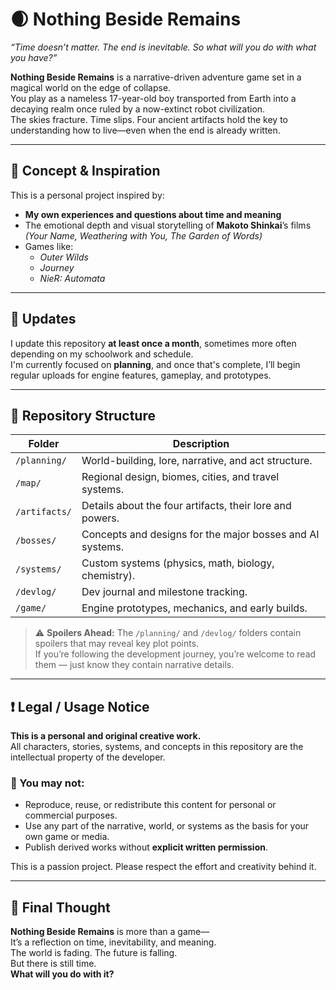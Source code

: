 # 🌒 Nothing Beside Remains

*“Time doesn’t matter. The end is inevitable. So what will you do with what you have?”*

**Nothing Beside Remains** is a narrative-driven adventure game set in a magical world on the edge of collapse.  
You play as a nameless 17-year-old boy transported from Earth into a decaying realm once ruled by a now-extinct robot civilization.  
The skies fracture. Time slips. Four ancient artifacts hold the key to understanding how to live—even when the end is already written.

---

## 🧠 Concept & Inspiration

This is a personal project inspired by:

- **My own experiences and questions about time and meaning**
- The emotional depth and visual storytelling of **Makoto Shinkai**’s films  
  *(Your Name, Weathering with You, The Garden of Words)*
- Games like:
  - *Outer Wilds*
  - *Journey*
  - *NieR: Automata*

---

## 🔗 Updates

I update this repository **at least once a month**, sometimes more often depending on my schoolwork and schedule.  
I'm currently focused on **planning**, and once that's complete, I’ll begin regular uploads for engine features, gameplay, and prototypes.

---

## 📁 Repository Structure

| Folder | Description |
|--------|-------------|
| `/planning/` | World-building, lore, narrative, and act structure. |
| `/map/` | Regional design, biomes, cities, and travel systems. |
| `/artifacts/` | Details about the four artifacts, their lore and powers. |
| `/bosses/` | Concepts and designs for the major bosses and AI systems. |
| `/systems/` | Custom systems (physics, math, biology, chemistry). |
| `/devlog/` | Dev journal and milestone tracking. |
| `/game/` | Engine prototypes, mechanics, and early builds. |

> ⚠️ **Spoilers Ahead:** The `/planning/` and `/devlog/` folders contain spoilers that may reveal key plot points.  
If you’re following the development journey, you’re welcome to read them — just know they contain narrative details.

---

## ❗ Legal / Usage Notice

**This is a personal and original creative work.**  
All characters, stories, systems, and concepts in this repository are the intellectual property of the developer.

### 🚫 You may not:
- Reproduce, reuse, or redistribute this content for personal or commercial purposes.
- Use any part of the narrative, world, or systems as the basis for your own game or media.
- Publish derived works without **explicit written permission**.

This is a passion project. Please respect the effort and creativity behind it.

---

## 💬 Final Thought

**Nothing Beside Remains** is more than a game—  
It’s a reflection on time, inevitability, and meaning.  
The world is fading. The future is falling.  
But there is still time.  
**What will you do with it?**
